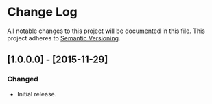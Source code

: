 # Change Log
All notable changes to this project will be documented in this file.
This project adheres to [Semantic Versioning](http://semver.org/).

## [1.0.0.0] - [2015-11-29]
### Changed
- Initial release.